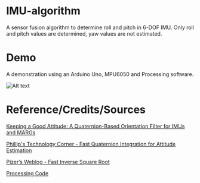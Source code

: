 # IMU-algorithm
A sensor fusion algorithm to determine roll and pitch in 6-DOF IMU. Only roll and pitch values are determined, yaw values are not estimated.

# Demo
A demonstration using an Arduino Uno, MPU6050 and Processing software. 

![Alt text](https://github.com/rbv188/IMU-algorithm/blob/master/demo_gifs/gif_1.gif)

# Reference/Credits/Sources

[Keeping a Good Attitude: A Quaternion-Based Orientation Filter for IMUs and MARGs](https://www.mdpi.com/1424-8220/15/8/19302)

[Phillip's Technology Corner - Fast Quaternion Integration for Attitude Estimation](https://philstech.blogspot.com/2014/09/fast-quaternion-integration-for.html)

[Pizer’s Weblog - Fast Inverse Square Root](https://pizer.wordpress.com/2008/10/12/fast-inverse-square-root/)

[Processing Code](https://www.arduino.cc/en/Tutorial/Genuino101CurieIMUOrientationVisualiser)
